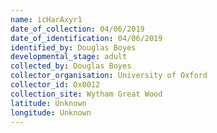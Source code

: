 ```yaml
---
name: icHarAxyr1
date_of_collection: 04/06/2019
date_of_identification: 04/06/2019
identified_by: Douglas Boyes
developmental_stage: adult
collected_by: Douglas Boyes
collector_organisation: University of Oxford
collector_id: Ox0012
collection_site: Wytham Great Wood
latitude: Unknown
longitude: Unknown
---
```

